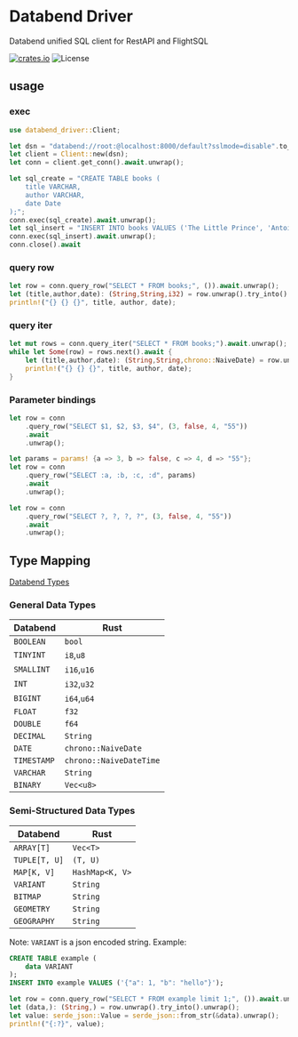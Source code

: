 # Databend Driver

Databend unified SQL client for RestAPI and FlightSQL

[![crates.io](https://img.shields.io/crates/v/databend-driver.svg)](https://crates.io/crates/databend-driver)
![License](https://img.shields.io/crates/l/databend-driver.svg)

## usage

### exec

```rust
use databend_driver::Client;

let dsn = "databend://root:@localhost:8000/default?sslmode=disable".to_string();
let client = Client::new(dsn);
let conn = client.get_conn().await.unwrap();

let sql_create = "CREATE TABLE books (
    title VARCHAR,
    author VARCHAR,
    date Date
);";
conn.exec(sql_create).await.unwrap();
let sql_insert = "INSERT INTO books VALUES ('The Little Prince', 'Antoine de Saint-Exupéry', '1943-04-06');";
conn.exec(sql_insert).await.unwrap();
conn.close().await
```

### query row

```rust
let row = conn.query_row("SELECT * FROM books;", ()).await.unwrap();
let (title,author,date): (String,String,i32) = row.unwrap().try_into().unwrap();
println!("{} {} {}", title, author, date);
```

### query iter

```rust
let mut rows = conn.query_iter("SELECT * FROM books;").await.unwrap();
while let Some(row) = rows.next().await {
    let (title,author,date): (String,String,chrono::NaiveDate) = row.unwrap().try_into().unwrap();
    println!("{} {} {}", title, author, date);
}
```

### Parameter bindings

```rust
let row = conn
    .query_row("SELECT $1, $2, $3, $4", (3, false, 4, "55"))
    .await
    .unwrap();

let params = params! {a => 3, b => false, c => 4, d => "55"};
let row = conn
    .query_row("SELECT :a, :b, :c, :d", params)
    .await
    .unwrap();

let row = conn
    .query_row("SELECT ?, ?, ?, ?", (3, false, 4, "55"))
    .await
    .unwrap();
```

## Type Mapping

[Databend Types](https://docs.databend.com/sql/sql-reference/data-types/)

### General Data Types

| Databend    | Rust                    |
| ----------- | ----------------------- |
| `BOOLEAN`   | `bool`                  |
| `TINYINT`   | `i8`,`u8`               |
| `SMALLINT`  | `i16`,`u16`             |
| `INT`       | `i32`,`u32`             |
| `BIGINT`    | `i64`,`u64`             |
| `FLOAT`     | `f32`                   |
| `DOUBLE`    | `f64`                   |
| `DECIMAL`   | `String`                |
| `DATE`      | `chrono::NaiveDate`     |
| `TIMESTAMP` | `chrono::NaiveDateTime` |
| `VARCHAR`   | `String`                |
| `BINARY`    | `Vec<u8>`               |

### Semi-Structured Data Types

| Databend      | Rust            |
| ------------- | --------------- |
| `ARRAY[T]`    | `Vec<T>`        |
| `TUPLE[T, U]` | `(T, U)`        |
| `MAP[K, V]`   | `HashMap<K, V>` |
| `VARIANT`     | `String`        |
| `BITMAP`      | `String`        |
| `GEOMETRY`    | `String`        |
| `GEOGRAPHY`   | `String`        |

Note: `VARIANT` is a json encoded string. Example:

```sql
CREATE TABLE example (
    data VARIANT
);
INSERT INTO example VALUES ('{"a": 1, "b": "hello"}');
```

```rust
let row = conn.query_row("SELECT * FROM example limit 1;", ()).await.unwrap();
let (data,): (String,) = row.unwrap().try_into().unwrap();
let value: serde_json::Value = serde_json::from_str(&data).unwrap();
println!("{:?}", value);
```
